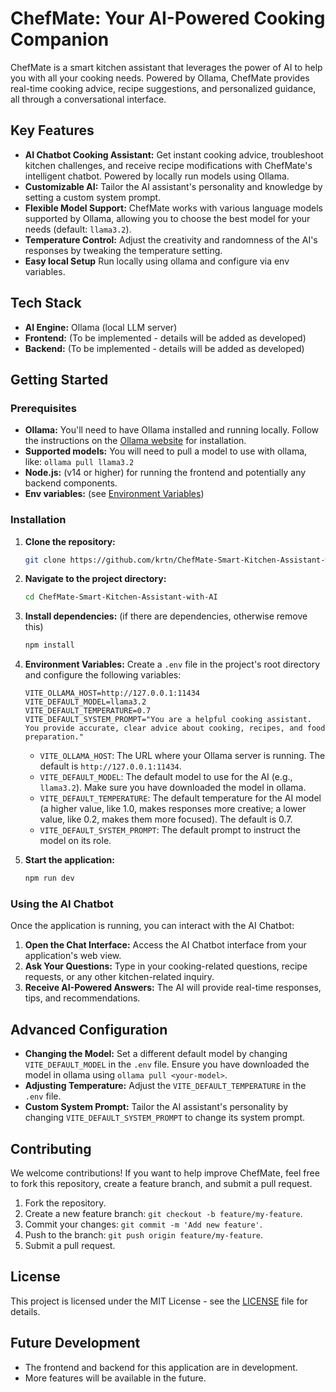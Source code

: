 # ChefMate: Your AI-Powered Cooking Companion

ChefMate is a smart kitchen assistant that leverages the power of AI to help you with all your cooking needs.  Powered by Ollama, ChefMate provides real-time cooking advice, recipe suggestions, and personalized guidance, all through a conversational interface.

## Key Features

*   **AI Chatbot Cooking Assistant:** Get instant cooking advice, troubleshoot kitchen challenges, and receive recipe modifications with ChefMate's intelligent chatbot.  Powered by locally run models using Ollama.
*   **Customizable AI:** Tailor the AI assistant's personality and knowledge by setting a custom system prompt.
*   **Flexible Model Support:** ChefMate works with various language models supported by Ollama, allowing you to choose the best model for your needs (default: `llama3.2`).
*   **Temperature Control:** Adjust the creativity and randomness of the AI's responses by tweaking the temperature setting.
* **Easy local Setup** Run locally using ollama and configure via env variables.

## Tech Stack

*   **AI Engine:** Ollama (local LLM server)
*   **Frontend:** (To be implemented - details will be added as developed)
*   **Backend:** (To be implemented - details will be added as developed)

## Getting Started

### Prerequisites

*   **Ollama:** You'll need to have Ollama installed and running locally. Follow the instructions on the [Ollama website](https://ollama.com/) for installation.
* **Supported models:** You will need to pull a model to use with ollama, like: `ollama pull llama3.2`
*   **Node.js:** (v14 or higher) for running the frontend and potentially any backend components.
* **Env variables:** (see [Environment Variables](#.env))

### Installation

1.  **Clone the repository:**
    ```bash
    git clone https://github.com/krtn/ChefMate-Smart-Kitchen-Assistant-with-AI.git
    ```

2.  **Navigate to the project directory:**
    ```bash
    cd ChefMate-Smart-Kitchen-Assistant-with-AI
    ```

3.  **Install dependencies:** (if there are dependencies, otherwise remove this)
    ```bash
    npm install
    ```

4.  **Environment Variables:**
    Create a `.env` file in the project's root directory and configure the following variables:

    ```
    VITE_OLLAMA_HOST=http://127.0.0.1:11434
    VITE_DEFAULT_MODEL=llama3.2
    VITE_DEFAULT_TEMPERATURE=0.7
    VITE_DEFAULT_SYSTEM_PROMPT="You are a helpful cooking assistant. You provide accurate, clear advice about cooking, recipes, and food preparation."
    ```

    *   `VITE_OLLAMA_HOST`: The URL where your Ollama server is running. The default is `http://127.0.0.1:11434`.
    *   `VITE_DEFAULT_MODEL`: The default model to use for the AI (e.g., `llama3.2`). Make sure you have downloaded the model in ollama.
    *   `VITE_DEFAULT_TEMPERATURE`: The default temperature for the AI model (a higher value, like 1.0, makes responses more creative; a lower value, like 0.2, makes them more focused). The default is 0.7.
    * `VITE_DEFAULT_SYSTEM_PROMPT`: The default prompt to instruct the model on its role.

5.  **Start the application:**
    ```bash
    npm run dev
    ```

### Using the AI Chatbot

Once the application is running, you can interact with the AI Chatbot:

1.  **Open the Chat Interface:** Access the AI Chatbot interface from your application's web view.
2.  **Ask Your Questions:** Type in your cooking-related questions, recipe requests, or any other kitchen-related inquiry.
3.  **Receive AI-Powered Answers:** The AI will provide real-time responses, tips, and recommendations.

## Advanced Configuration

*   **Changing the Model:** Set a different default model by changing `VITE_DEFAULT_MODEL` in the `.env` file. Ensure you have downloaded the model in ollama using `ollama pull <your-model>`.
*   **Adjusting Temperature:** Adjust the `VITE_DEFAULT_TEMPERATURE` in the `.env` file.
* **Custom System Prompt:** Tailor the AI assistant's personality by changing `VITE_DEFAULT_SYSTEM_PROMPT` to change its system prompt.

## Contributing

We welcome contributions! If you want to help improve ChefMate, feel free to fork this repository, create a feature branch, and submit a pull request.

1.  Fork the repository.
2.  Create a new feature branch: `git checkout -b feature/my-feature`.
3.  Commit your changes: `git commit -m 'Add new feature'`.
4.  Push to the branch: `git push origin feature/my-feature`.
5.  Submit a pull request.

## License

This project is licensed under the MIT License - see the [LICENSE](LICENSE) file for details.

## Future Development
- The frontend and backend for this application are in development.
- More features will be available in the future.
